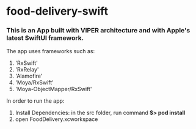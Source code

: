 # food-delivery-swift

### This is an App built with VIPER architecture and with Apple's latest SwiftUI framework. 

The app uses frameworks such as:
1. 'RxSwift'
2. 'RxRelay'
3. 'Alamofire'
4. 'Moya/RxSwift'
5. 'Moya-ObjectMapper/RxSwift'

In order to run the app:
1. Install Dependencies: in the src folder, run command **$> pod install**
2. open FoodDelivery.xcworkspace

